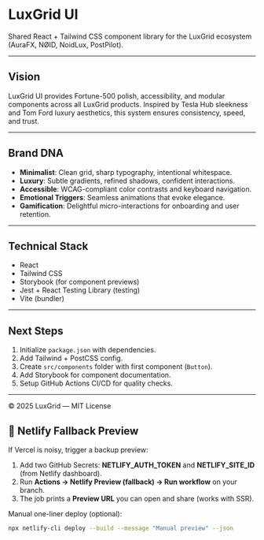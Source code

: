 # LuxGrid UI

Shared React + Tailwind CSS component library for the LuxGrid ecosystem (AuraFX, NØID, NoidLux, PostPilot).

---

## Vision
LuxGrid UI provides Fortune-500 polish, accessibility, and modular components across all LuxGrid products. Inspired by Tesla Hub sleekness and Tom Ford luxury aesthetics, this system ensures consistency, speed, and trust.

---

## Brand DNA
- **Minimalist**: Clean grid, sharp typography, intentional whitespace.  
- **Luxury**: Subtle gradients, refined shadows, confident interactions.  
- **Accessible**: WCAG-compliant color contrasts and keyboard navigation.  
- **Emotional Triggers**: Seamless animations that evoke elegance.  
- **Gamification**: Delightful micro-interactions for onboarding and user retention.

---

## Technical Stack
- React  
- Tailwind CSS  
- Storybook (for component previews)  
- Jest + React Testing Library (testing)  
- Vite (bundler)  

---

## Next Steps
1. Initialize `package.json` with dependencies.  
2. Add Tailwind + PostCSS config.  
3. Create `src/components` folder with first component (`Button`).  
4. Add Storybook for component documentation.  
5. Setup GitHub Actions CI/CD for quality checks.  

---

© 2025 LuxGrid — MIT License

## 🧪 Netlify Fallback Preview
If Vercel is noisy, trigger a backup preview:
1) Add two GitHub Secrets: **NETLIFY_AUTH_TOKEN** and **NETLIFY_SITE_ID** (from Netlify dashboard).
2) Run **Actions → Netlify Preview (fallback) → Run workflow** on your branch.
3) The job prints a **Preview URL** you can open and share (works with SSR).

Manual one-liner deploy (optional):
```bash
npx netlify-cli deploy --build --message "Manual preview" --json
```
